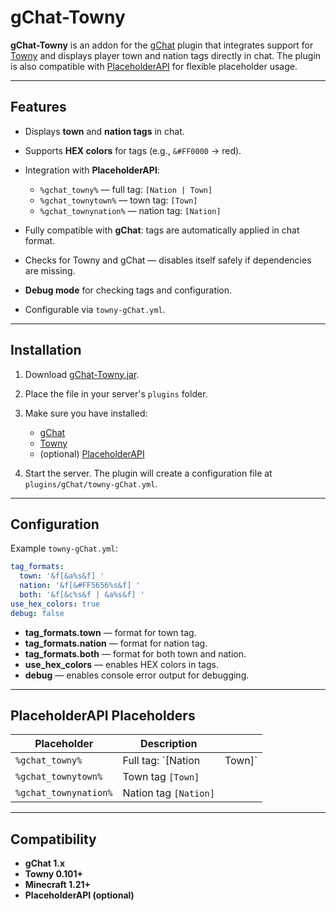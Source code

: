 # gChat-Towny

**gChat-Towny** is an addon for the [gChat](https://modrinth.com/plugin/gchat) plugin that integrates support for [Towny](https://www.spigotmc.org/resources/towny-advanced.72606/) and displays player town and nation tags directly in chat. The plugin is also compatible with [PlaceholderAPI](https://www.spigotmc.org/resources/placeholderapi.6245/) for flexible placeholder usage.



---

## Features

* Displays **town** and **nation tags** in chat.
* Supports **HEX colors** for tags (e.g., `&#FF0000` → red).
* Integration with **PlaceholderAPI**:

  * `%gchat_towny%` — full tag: `[Nation | Town]`
  * `%gchat_townytown%` — town tag: `[Town]`
  * `%gchat_townynation%` — nation tag: `[Nation]`
* Fully compatible with **gChat**: tags are automatically applied in chat format.
* Checks for Towny and gChat — disables itself safely if dependencies are missing.
* **Debug mode** for checking tags and configuration.
* Configurable via `towny-gChat.yml`.

---

## Installation

1. Download [gChat-Towny.jar](https://github.com/YourRepo/gChat-Towny/releases/latest).
2. Place the file in your server's `plugins` folder.
3. Make sure you have installed:

   * [gChat](https://modrinth.com/plugin/gchat)
   * [Towny](https://www.spigotmc.org/resources/towny-advanced.72606/)
   * (optional) [PlaceholderAPI](https://www.spigotmc.org/resources/placeholderapi.6245/)
4. Start the server. The plugin will create a configuration file at `plugins/gChat/towny-gChat.yml`.

---

## Configuration

Example `towny-gChat.yml`:

```yaml
tag_formats:
  town: '&f[&a%s&f] '
  nation: '&f[&#FF5656%s&f] '
  both: '&f[&c%s&f | &a%s&f] '
use_hex_colors: true
debug: false
```

* **tag\_formats.town** — format for town tag.
* **tag\_formats.nation** — format for nation tag.
* **tag\_formats.both** — format for both town and nation.
* **use\_hex\_colors** — enables HEX colors in tags.
* **debug** — enables console error output for debugging.

---

## PlaceholderAPI Placeholders

| Placeholder           | Description           |         |
| --------------------- | --------------------- | ------- |
| `%gchat_towny%`       | Full tag: \`\[Nation  | Town]\` |
| `%gchat_townytown%`   | Town tag `[Town]`     |         |
| `%gchat_townynation%` | Nation tag `[Nation]` |         |

---

## Compatibility

* **gChat 1.x**
* **Towny 0.101+**
* **Minecraft 1.21+**
* **PlaceholderAPI (optional)**
